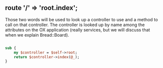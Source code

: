 route '/' => 'root.index';
----------------------------

Those two words will be used to look up a controller to use and a method to call on that controller. The controller is looked up by name among the attributes on the OX application (really services, but we will discuss that when we explain Bread::Board).

```perl

sub {
    my $controller = $self->root;
    return $controller->index(@_);
}

```
